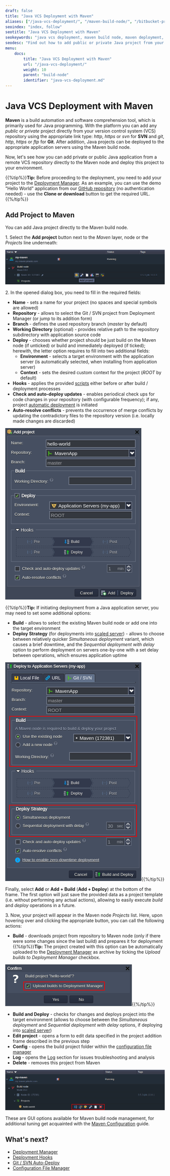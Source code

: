 ```yaml
---
draft: false
title: "Java VCS Deployment with Maven"
aliases: ["/java-vcs-deployment/", "/maven-build-node/", "/bitbucket-project-maven/", "/maven-cloud-hosting-in-jelastic/"]
seoindex: "index, follow"
seotitle: "Java VCS Deployment with Maven"
seokeywords: "java vcs deployment, maven build node, maven deployment, deploy with maven, java application deployment, deploy java project git, deploy java project svn, deploy java project bitbucket, vcs deployment with maven, maven build tool, java application deployment git svn, java maven deployment, vcs project deployment, maven add project, maven build project, maven deploy project, maven manage rojects"
seodesc: "Find out how to add public or private Java project from your VCS repository into the platform. Use a Maven build node to deploy your Java applications from the remote Git, SVN, or Bitbucket repositories."
menu: 
    docs:
        title: "Java VCS Deployment with Maven"
        url: "/java-vcs-deployment/"
        weight: 10
        parent: "build-node"
        identifier: "java-vcs-deployment.md"
---
```


# Java VCS Deployment with Maven

**Maven** is a build automation and software comprehension tool, which is primarily used for Java programming. With the platform you can add any *public* or *private* project directly from your version control system (VCS) repository using the appropriate link type: *http*, *https* or *svn* for **SVN** and *git*, *http*, *https* or *ftp* for **Git**. After addition, Java projects can be deployed to the appropriate application servers using the Maven build node.

Now, let's see how you can add private or public Java application from a remote VCS repository directly to the Maven node and deploy this project to your environment.

{{%tip%}}**Tip:** Before proceeding to the deployment, you need to add your project to the [Deployment Manager](/deployment-manager/#git--svn-projects). As an example, you can use the demo "Hello World" application from our [GitHub repository](https://github.com/jelastic/HelloWorld-CI-CD) (no authentication needed) - use the **Clone or download** button to get the required URL.{{%/tip%}}


## Add Project to Maven

You can add Java project directly to the Maven build node.

1\. Select the **Add project** button next to the *Maven* layer, node or the *Projects* line underneath:

![Maven add project](01-maven-add-project.png)

2\. In the opened dialog box, you need to fill in the required fields:

* **Name** - sets a name for your project (no spaces and special symbols are allowed)
* **Repository** - allows to select the Git / SVN project from Deployment Manager (or jump to its addition form)
* **Branch** - defines the used repository branch (*master* by default)
* **Working Directory** (optional) - provides relative path to the repository subdirectory with application source code
* **Deploy** - chooses whether project should be just build on the Maven node (if unticked) or build and immediately deployed (if ticked); herewith, the letter option requires to fill into two additional fields:
    * **Environment** - selects a target environment with the application server (is automatically selected, when installing from application server)
    * **Context** - sets the desired custom context for the project (*ROOT* by default)
* **Hooks** - applies the provided [scripts](/deployment-hooks/) either before or after build / deployment processes
* **Check and auto-deploy updates** - enables periodical check ups for code changes in your repository (with configurable frequency); if any, project [automatic deployment](/git-svn-auto-deploy/) is initiated
* **Auto-resolve conflicts** - prevents the occurrence of merge conflicts by updating the contradictory files to the repository version (i.e. locally made changes are discarded)

![Maven configure project](02-maven-configure-project.png)

{{%tip%}}**Tip:** If initiating deployment from a Java application server, you may need to set some additional options:

* **Build** - allows to select the existing Maven build node or add one into the target environment
* **Deploy Strategy** (for deployments into [scaled server](/horizontal-scaling/)) - allows to choose between relatively quicker *Simultaneous deployment* variant, which causes a brief downtime, and the *Sequential deployment with delay* option to perform deployment on servers one-by-one with a set delay between operations, which ensures application uptime

![Maven deploy project](03-maven-deploy-project.png){{%/tip%}}

Finally, select **Add** or **Add + Build** (**Add + Deploy**) at the bottom of the frame. The first option will just save the provided data as a project template (i.e. without performing any actual actions), allowing to easily execute *build* and *deploy* operations in a future.

3\. Now, your project will appear in the Maven node *Projects* list. Here, upon hovering over and clicking the appropriate button, you can call the following actions:  

* **Build** - downloads project from repository to Maven node (only if there were some changes since the last build) and prepares it for deployment
{{%tip%}}**Tip:** The project created with this option can be automatically uploaded to the [Deployment Manager](/deployment-manager/) as archive by ticking the *Upload builds to Deployment Manager* checkbox.

![Maven build project archive](04-maven-build-project-archive.png){{%/tip%}}

* **Build and Deploy** - checks for changes and deploys project into the target environment (allows to choose between the *Simultaneous deployment* and *Sequential deployment with delay* options, if deploying into [scaled server](/horizontal-scaling/))
* **Edit project** - opens a form to edit data specified in the project addition frame described in the previous step
* **Config** - opens the build project folder within the [configuration file manager](/configuration-file-manager/) 
* **Log** - opens the [Log](/view-log-files/) section for issues troubleshooting and analysis
* **Delete** - removes this project from Maven

![Maven manage projects](05-maven-manage-projects.png)

These are GUI options available for Maven build node management, for additional tuning get acquainted with the [Maven Configuration](/maven-configuration/) guide.


## What's next?

* [Deployment Manager](/deployment-manager/)
* [Deployment Hooks](/deployment-hooks/)
* [Git / SVN Auto-Deploy](/git-svn-auto-deploy/)
* [Configuration File Manager](/configuration-file-manager/)